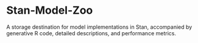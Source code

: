 # Stan-Model-Zoo
A storage destination for model implementations in Stan, accompanied by generative R code, detailed descriptions, and performance metrics.
